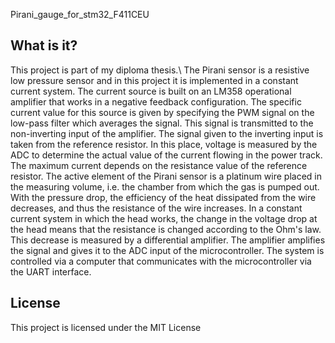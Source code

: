 Pirani_gauge_for_stm32_F411CEU

## What is it?

  This project is part of my diploma thesis.\\
  The Pirani sensor is a resistive low pressure sensor and in this project it is implemented in a constant current system. The current source is built on an LM358 operational amplifier that works in a negative feedback configuration. The specific current value for this source is given by specifying the PWM signal on the low-pass filter which averages the signal. This signal is transmitted to the non-inverting input of the amplifier. The signal given to the inverting input is taken from the reference resistor. In this place, voltage is measured by the ADC to determine the actual value of the current flowing in the power track. The maximum current depends on the resistance value of the reference resistor.
  The active element of the Pirani sensor is a platinum wire placed in the measuring volume, i.e. the chamber from which the gas is pumped out. With the pressure drop, the efficiency of the heat dissipated from the wire decreases, and thus the resistance of the wire increases. In a constant current system in which the head works, the change in the voltage drop at the head means that the resistance is changed according to the Ohm's law. This decrease is measured by a differential amplifier. The amplifier amplifies the signal and gives it to the ADC input of the microcontroller.
  The system is controlled via a computer that communicates with the microcontroller via the UART interface.

## License

This project is licensed under the MIT License
